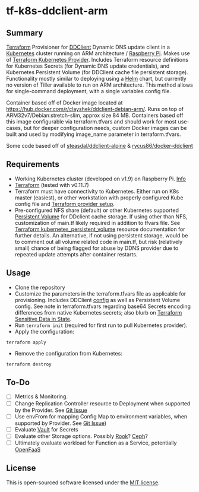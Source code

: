 # tf-k8s-ddclient-arm

## Summary

<a href="https://www.terraform.io/">Terraform</a> Provisioner for <a href="https://sourceforge.net/p/ddclient/wiki/Home/">DDClient</a> Dynamic DNS update client in a <a href="https://kubernetes.io/">Kubernetes</a> cluster running on ARM architecture / <a href="https://www.raspberrypi.org">Raspberry Pi</a>. Makes use of <a href="https://www.terraform.io/docs/providers/kubernetes/">Terraform Kubernetes Provider</a>. Includes Terraform resource definitions for Kubernetes Secrets (for Dynamic DNS update credentials), and Kubernetes Persistent Volume (for DDClient cache file persistent storage). Functionality mostly similar to deploying using a <a href="https://helm.sh/">Helm</a> chart, but currently no version of Tiller available to run on ARM architecture. This method allows for single-command deployment, with a single variables config file. 

Container based off of Docker image located at <a href="https://hub.docker.com/r/clayshek/ddclient-debian-arm/">https://hub.docker.com/r/clayshek/ddclient-debian-arm/</a>. Runs on top of ARM32v7/Debian:stretch-slim, approx size 84 MB. Containers based off this image configurable via terraform.tfvars and should work for most use-cases, but for deeper configuration needs, custom Docker images can be built and used by modifying image_name parameter in terraform.tfvars.

Some code based off of <a href="https://github.com/steasdal/ddclient-alpine">steasdal/ddclient-alpine</a> & <a href="https://github.com/rycus86/docker-ddclient">rycus86/docker-ddclient</a>

## Requirements

- Working Kubernetes cluster (developed on v1.9) on Raspberry Pi. <a href="https://gist.github.com/alexellis/fdbc90de7691a1b9edb545c17da2d975">Info</a>
- <a href="https://www.terraform.io/downloads.html">Terraform</a> (tested with v0.11.7)
- Terraform must have connectivity to Kubernetes. Either run on K8s master (easiest), or other workstation with properly configured Kube config file and <a href="https://www.terraform.io/docs/providers/kubernetes/guides/getting-started.html#provider-setup">Terraform provider setup</a>.
- Pre-configured NFS share (default) or other Kubernetes supported <a href="https://kubernetes.io/docs/concepts/storage/persistent-volumes/">Persistent Volume</a> for DDclient cache storage. If using other than NFS, customization of main.tf likely required in addition to tfvars file. See <a href="https://www.terraform.io/docs/providers/kubernetes/r/persistent_volume.html">Terraform kubernetes_persistent_volume</a> resource documentation for further details. An alternative, if not using persistent storage, would be to comment out all volume related code in main.tf, but risk (relatively small) chance of being flagged for abuse by DDNS provider due to repeated update attempts after container restarts. 

## Usage

- Clone the repository
- Customize the parameters in the terraform.tfvars file as applicable for provisioning. Includes DDClient <a href="https://sourceforge.net/p/ddclient/wiki/usage/">config</a> as well as Persistent Volume config. See note in terraform.tfvars regarding base64 Secrets encoding differences from native Kubernetes secrets; also blurb on <a href="https://www.terraform.io/docs/state/sensitive-data.html">Terraform Sensitive Data in State</a>.
- Run <code>terraform init</code> (required for first run to pull Kubernetes provider). 
- Apply the configuration:

```
terraform apply
```

- Remove the configuration from Kubernetes:

```
terraform destroy
```

## To-Do

 - [ ] Metrics & Monitoring. 
 - [ ] Change Replication Controller resource to Deployment when supported by the Provider. See <a href="https://github.com/terraform-providers/terraform-provider-kubernetes/issues/3">Git Issue</a>
 - [ ] Use envFrom for mapping Config Map to environment variables, when supported by Provider. See <a href="https://github.com/terraform-providers/terraform-provider-kubernetes/issues/78">Git Issue</a>)
 - [ ] Evaluate <a href="https://www.vaultproject.io/">Vault</a> for Secrets
 - [ ] Evaluate other Storage options. Possibly <a href="https://rook.io/">Rook</a>? <a href="https://ceph.com/">Ceph</a>?
 - [ ] Ultimately evaluate workload for Function as a Service, potentially <a href="https://github.com/openfaas">OpenFaaS</a> 

## License

This is open-sourced software licensed under the [MIT license](http://opensource.org/licenses/MIT).
